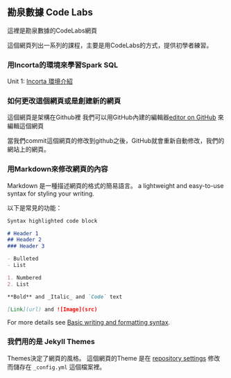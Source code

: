 ## 勘泉數據 Code Labs

這裡是勘泉數據的CodeLabs網頁

這個網頁列出一系列的課程，主要是用CodeLabs的方式，提供初學者練習。


### 用Incorta的環境來學習Spark SQL

Unit 1: [Incorta 環境介紹](https://www.google.com)


### 如何更改這個網頁或是創建新的網頁

這個網頁是架構在Github裡
我們可以用GitHub內建的編輯器[editor on GitHub](https://github.com/datawitchingadmin/DataWitching.github.io/edit/gh-pages/index.md) 來編輯這個網頁

當我們commit這個網頁的修改到github之後，GitHub就會重新自動修改，我們的網站上的網頁。

### 用Markdown來修改網頁的內容

Markdown 是一種描述網頁的格式的簡易語言。 a lightweight and easy-to-use syntax for styling your writing. 

以下是常見的功能：

```markdown
Syntax highlighted code block

# Header 1
## Header 2
### Header 3

- Bulleted
- List

1. Numbered
2. List

**Bold** and _Italic_ and `Code` text

[Link](url) and ![Image](src)
```

For more details see [Basic writing and formatting syntax](https://docs.github.com/en/github/writing-on-github/getting-started-with-writing-and-formatting-on-github/basic-writing-and-formatting-syntax).

### 我們用的是 Jekyll Themes

Themes決定了網頁的風格。
這個網頁的Theme 是在 [repository settings](https://github.com/datawitchingadmin/DataWitching.github.io/settings/pages) 修改而儲存在 `_config.yml` 這個檔案裡。


